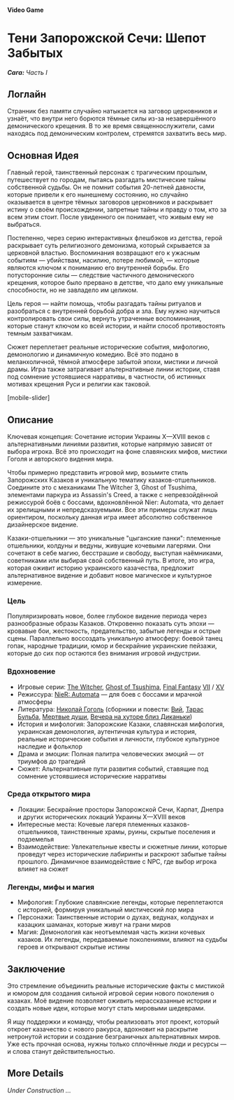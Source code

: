 #### Video Game

# Тени Запорожской Сечи: Шепот Забытых

***Сага:** Часть I*

## Логлайн

Странник без памяти случайно натыкается на заговор церковников и узнаёт, что внутри него борются тёмные силы из-за незавершённого демонического крещения. В то же время священнослужители, сами находясь под демоническим контролем, стремятся захватить весь мир.

## Основная Идея

Главный герой, таинственный персонаж с трагическим прошлым, путешествует по городам, пытаясь разгадать мистические тайны собственной судьбы. Он не помнит события 20-летней давности, которые привели к его нынешнему состоянию, но случайно оказывается в центре тёмных заговоров церковников и раскрывает истину о своём происхождении, запретные тайны и правду о том, кто за всем этим стоит. После увиденного он понимает, что живым ему не выбраться.

Постепенно, через серию интерактивных флешбэков из детства, герой раскрывает суть религиозного демонизма, который скрывается за церковной властью. Воспоминания возвращают его к ужасным событиям — убийствам, насилию, потере любимой, — которые являются ключом к пониманию его внутренней борьбы. Его потусторонние силы — следствие частичного демонического крещения, которое было прервано в детстве, что дало ему уникальные способности, но не завладело им целиком.

Цель героя — найти помощь, чтобы разгадать тайны ритуалов и разобраться с внутренней борьбой добра и зла. Ему нужно научиться контролировать свои силы, вернуть утраченные воспоминания, которые станут ключом ко всей истории, и найти способ противостоять темным захватчикам.

Сюжет переплетает реальные исторические события, мифологию, демонологию и динамичную комедию. Всё это подано в меланхоличной, тёмной атмосфере забытой эпохи, мистики и личной драмы. Игра также затрагивает альтернативные линии истории, ставя под сомнение устоявшиеся нарративы, в частности, об истинных мотивах крещения Руси и религии как таковой.

[mobile-slider]

## Описание

Ключевая концепция: Сочетание истории Украины X—XVIII веков с альтернативными линиями развития, которые напрямую зависят от выбора игрока. Всё это происходит на фоне славянских мифов, мистики Гоголя и авторского видения мира.

Чтобы примерно представить игровой мир, возьмите стиль Запорожских Казаков и уникальную тематику казаков-отшельников. Соедините это с механиками The Witcher 3, Ghost of Tsushima, элементами паркура из Assassin's Creed, а также с непревзойдённой режиссурой боёв с боссами, вдохновлённой Nier: Automata, что делает их зрелищными и непредсказуемыми. Все эти примеры служат лишь ориентиром, поскольку данная игра имеет абсолютно собственное дизайнерское видение.

Казаки-отшельники — это уникальные "цыганские панки": племенные отшельники, колдуны и ведуны, живущие кочевыми лагерями. Они сочетают в себе магию, бесстрашие и свободу, выступая наёмниками, советниками или выбирая свой собственный путь. В итоге, это игра, которая оживит историю украинского казачества, предложит альтернативное видение и добавит новое магическое и культурное измерение.

### Цель

Популяризировать новое, более глубокое видение периода через разнообразные образы Казаков. Откровенно показать суть эпохи — кровавые бои, жестокость, предательство, забытые легенды и острые сцены. Параллельно воссоздать уникальную атмосферу: боевой танец гопак, народные традиции, юмор и бескрайние украинские пейзажи, которые до сих пор остаются без внимания игровой индустрии.

### Вдохновение

- Игровые серии: [The Witcher](https://en.wikipedia.org/wiki/The_Witcher_(video_game_series)), [Ghost of Tsushima](https://en.wikipedia.org/wiki/Ghost_of_Tsushima), [Final Fantasy](https://en.wikipedia.org/wiki/Final_Fantasy) [VII](https://en.wikipedia.org/wiki/Final_Fantasy_VII_Remake) / [XV](https://en.wikipedia.org/wiki/Final_Fantasy_XV)
- Режиссура: [NieR: Automata](https://en.wikipedia.org/wiki/Nier:_Automata) — для боев с боссами и мрачной атмосферы
- Литература: [Николай Гоголь](https://en.wikipedia.org/wiki/Nikolai_Gogol) (сборники и повести: [Вий](https://en.wikipedia.org/wiki/Viy_(story)), [Тарас Бульба](https://en.wikipedia.org/wiki/Taras_Bulba), [Мертвые души](https://en.wikipedia.org/wiki/Dead_Souls), [Вечера на хуторе близ Диканьки](https://en.wikipedia.org/wiki/Evenings_on_a_Farm_Near_Dikanka))
- История и мифология: Запорожские Казаки, славянская мифология, украинская демонология, аутентичная культура и история, реальные исторические события и личности, глубокое культурное наследие и фольклор
- Драма и эмоции: Полная палитра человеческих эмоций — от триумфов до трагедий
- Сюжет: Альтернативные пути развития событий, ставящие под сомнение устоявшиеся исторические нарративы

### Среда открытого мира

- Локации: Бескрайние просторы Запорожской Сечи, Карпат, Днепра и других исторических локаций Украины X—XVIII веков
- Интересные места: Кочевые лагеря племенных казаков-отшельников, таинственные храмы, руины, скрытые поселения и подземелья
- Взаимодействие: Увлекательные квесты и сюжетные линии, которые проведут через исторические лабиринты и раскроют забытые тайны прошлого. Динамичное взаимодействие с NPC, где выбор игрока влияет на сюжет

### Легенды, мифы и магия

- Мифология: Глубокие славянские легенды, которые переплетаются с историей, формируя уникальный мистический лор мира
- Персонажи: Таинственные истории о духах, ведунах, колдунах и казацких шаманах, которые живут на грани миров
- Магия: Демонология как неотъемлемая часть жизни кочевых казаков. Их легенды, передаваемые поколениями, влияют на судьбы героев и открывают скрытые истины

## Заключение

Это стремление объединить реальные исторические факты с мистикой и юмором для создания сильной игровой серии нового поколения о казаках. Моё видение позволяет оживить нерассказанные истории и создать новые идеи, которые могут стать мировыми шедеврами.

Я ищу поддержки и команду, чтобы реализовать этот проект, который откроет казачество с нового ракурса, вдохновит на раскрытие нетронутой истории и создание безграничных альтернативных миров. Уже есть прочная основа, нужны только сплочённые люди и ресурсы — и слова станут действительностью.

## More Details

*Under Construction ...*